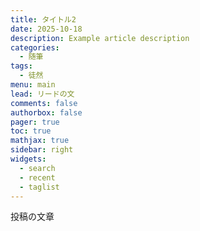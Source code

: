 ```yaml
---
title: タイトル2
date: 2025-10-18
description: Example article description
categories:
  - 随筆
tags:
  - 徒然
menu: main
lead: リードの文
comments: false
authorbox: false
pager: true
toc: true
mathjax: true
sidebar: right
widgets:
  - search
  - recent
  - taglist
---
```


投稿の文章
